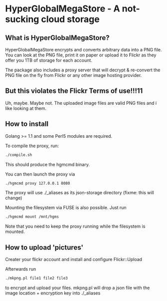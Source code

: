 HyperGlobalMegaStore - A not-sucking cloud storage
==================================================

What is HyperGlobalMegaStore?
----------------------------------------------

HyperGlobalMegaStore encrypts and converts arbitrary data into a PNG file.
You can look at the PNG file, print it on paper or upload it to Flickr as they 
offer you 1TB of storage for each account.

The package also includes a proxy server that will decrypt & re-convert the PNG 
file on the fly from Flickr or any other image hosting provider.


But this violates the Flickr Terms of use!!!11
----------------------------------------------

Uh, maybe. Maybe not. The uploaded image files are valid PNG files and i like 
looking at them.


How to install
----------------------------------------------

Golang >= 1.1 and some Perl5 modules are required.

To compile the proxy, run:

```bash
./compile.sh
```

This should produce the hgmcmd binary.

You can then launch the proxy via

```bash
./hgmcmd proxy 127.0.0.1 8080
```

The proxy will use ./_aliases as its json-storage directory (fixme: this will change)

Mounting the filesystem via FUSE is also possible. Just run

```bash
./hgmcmd mount /mnt/hgms
```

Note that you need to keep the proxy running while the filesystem is mounted.


How to upload 'pictures'
----------------------------------------------

Creater your flickr account and install and configure Flickr::Upload

Afterwards run

```bash
./mkpng.pl file1 file2 file3
```

to encrypt and upload your files.
mkpng.pl will drop a json file with the image location + encryption key into ./_aliases

